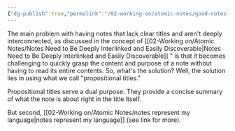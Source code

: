 ```yaml
---
{"dg-publish":true,"permalink":"/02-working-on/atomic-notes/good-notes-should-be-propositional-and-repeatable/","title":"Good Notes Should Be Propositional and Repeatable","tags":["type/atomic-note","status/working-on"],"noteIcon":"","created":"Monday, December 18th 2023, 7:38:50 pm","updated":"2023-12-23T16:54:18.848+01:00"}
---
```


The main problem with having notes that lack clear titles and aren't deeply interconnected, as discussed in the concept of [[02-Working on/Atomic Notes/Notes Need to Be Deeply Interlinked and Easily Discoverable\|Notes Need to Be Deeply Interlinked and Easily Discoverable]] " is that it becomes challenging to quickly grasp the content and purpose of a note without having to read its entire contents. So, what's the solution? Well, the solution lies in using what we call "propositional titles."

Propositional titles serve a dual purpose. They provide a concise summary of what the note is about right in the title itself.

But second, [[02-Working on/Atomic Notes/notes represent my language\|notes represent my language]] (see link for more).